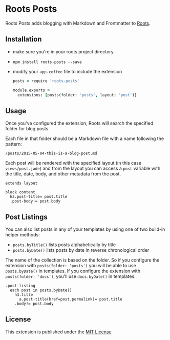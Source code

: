 # Roots Posts

Roots Posts adds blogging with Markdown and Frontmatter to [Roots](http://roots.cx/).

## Installation

*  make sure you're in your roots project directory
*  `npm install roots-posts --save`
*  modify your `app.coffee` file to include the extension

   ```coffee
   posts = require 'roots-posts'

   module.exports =
     extensions: [posts(folder: 'posts', layout: 'post')]
   ```

## Usage

Once you've configured the extension, Roots will search the specified folder for blog posts.

Each file in that folder should be a Markdown file with a name following the pattern:

```
/posts/2015-05-04-this-is-a-blog-post.md
```

Each post will be rendered with the specified layout (in this case `views/post.jade`) and from the layout you can access a `post` variable with the title, date, body, and other metadata from the post.

```jade
extends layout

block content  
  h3.post-title= post.title
  .post-body!= post.body
```

## Post Listings

You can also list posts in any of your templates by using one of two build-in helper methods:

* `posts.byTitle()` lists posts alphabetically by title
* `posts.byDate()` lists posts by date in reverse chronological order

The name of the collection is based on the folder. So if you configure the extension with `posts(folder: 'posts')` you will be able to use `posts.byDate()` in templates. If you configure the extension with `posts(folder: 'docs')`, you'll use `docs.byDate()` in templates.

```jade
.post-listing
  each post in posts.byDate()
    h3.title
      a.post-title(href=post.permalink)= post.title
    .body!= post.body
```

## License

This extension is published under the [MIT License](https://github.com/netlify/roots-posts/blob/master/LICENSE.md)
